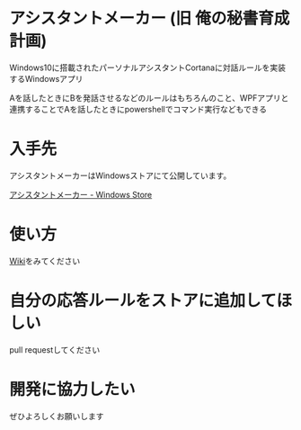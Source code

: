 # アシスタントメーカー (旧 俺の秘書育成計画)
Windows10に搭載されたパーソナルアシスタントCortanaに対話ルールを実装するWindowsアプリ

Aを話したときにBを発話させるなどのルールはもちろんのこと、WPFアプリと連携することでAを話したときにpowershellでコマンド実行などもできる

# 入手先
アシスタントメーカーはWindowsストアにて公開しています。

[アシスタントメーカー - Windows Store](https://www.microsoft.com/store/apps/9p803n2vkg8b)

# 使い方
[Wiki](https://github.com/garicchi/AssistantMaker/wiki)をみてください

# 自分の応答ルールをストアに追加してほしい
pull requestしてください

# 開発に協力したい
ぜひよろしくお願いします

